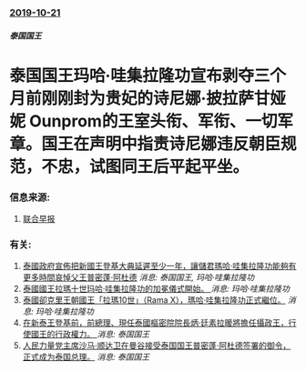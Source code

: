 ### [2019-10-21](/news/2019/10/21/index.md)

##### 泰国国王
#  泰国国王玛哈·哇集拉隆功宣布剥夺三个月前刚刚封为贵妃的诗尼娜·披拉萨甘娅妮 Ounprom的王室头衔、军衔、一切军章。国王在声明中指责诗尼娜违反朝臣规范，不忠，试图同王后平起平坐。 




### 信息来源:

1. [联合早报](https://www.zaobao.com.sg/realtime/world/story20191021-998924)

### 有关:

1. [泰國政府宣佈把新國王登基大典延遲至少一年，讓儲君瑪哈·哇集拉隆功能夠有更多時間哀悼父王普密蓬·阿杜德](/zh/news/2016/10/15/泰國政府宣佈把新國王登基大典延遲至少一年-讓儲君瑪哈-哇集拉隆功能夠有更多時間哀悼父王普密蓬-阿杜德.md) _消息: 泰国国王, 玛哈·哇集拉隆功_
2. [泰國國王拉瑪十世玛哈·哇集拉隆功的加冕儀式開始。 ](/zh/news/2019/05/4/泰國國王拉瑪十世玛哈-哇集拉隆功的加冕儀式開始.md) _消息: 玛哈·哇集拉隆功_
3. [泰國卻克里王朝國王「拉瑪10世」（Rama X），瑪哈·哇集拉隆功正式繼位。](/zh/news/2016/12/1/泰國卻克里王朝國王-拉瑪10世-Rama-X-瑪哈-哇集拉隆功正式繼位.md) _消息: 玛哈·哇集拉隆功_
4. [在新泰王登基前，前總理、現任泰國樞密院院長炳·廷素拉暖將擔任攝政王，行使國王的行政權力。 ](/zh/news/2016/10/15/在新泰王登基前-前總理-現任泰國樞密院院長炳-廷素拉暖將擔任攝政王-行使國王的行政權力.md) _消息: 泰国国王_
5. [人民力量党主席沙马·顺达卫在曼谷接受泰国国王普密蓬·阿杜德签署的御令，正式成为泰国总理。](/zh/news/2008/01/29/人民力量党主席沙马-顺达卫在曼谷接受泰国国王普密蓬-阿杜德签署的御令-正式成为泰国总理.md) _消息: 泰国国王_
